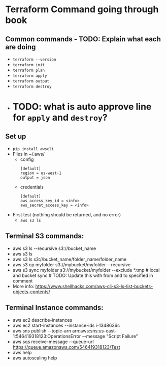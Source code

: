 # Terraform Command going through book

## Common commands - TODO: Explain what each are doing
* `terraform --version`
* `terraform init`
* `terraform plan`
* `terraform apply`
* `terraform output`
* `terraform destroy`
* # TODO: what is auto approve line for `apply` and `destroy`?

## Set up
* `pip install awscli`
* Files in ~/.aws/
  * config
    ``````
    [default]
    region = us-west-1
    output = json
  * credentials
    ````
    [default]
    aws_access_key_id = <info>
    aws_secret_access_key = <info>
* First test (nothing should be returned, and no error)
  * `aws s3 ls`

## Terminal S3 commands:
* aws s3 ls --recursive s3://bucket_name
* aws s3 ls
* aws s3 ls s3://bucket_name/folder_name/folder_name
* aws s3 cp myfolder s3://mybucket/myfolder --recursive
* aws s3 sync myfolder s3://mybucket/myfolder --exclude *.tmp  # local and bucket sync # TODO: Update this with from and to specified in comment
* More info: https://www.shellhacks.com/aws-cli-s3-ls-list-buckets-objects-contents/

## Terminal Instance commands:
* aws ec2 describe-instances
* aws ec2 start-instances --instance-ids i-1348636c
* aws sns publish --topic-arn arn:aws:sns:us-east-1:546419318123:OperationsError --message "Script Failure"
* aws sqs receive-message --queue-url https://queue.amazonaws.com/546419318123/Test
* aws help
* aws autoscaling help 
